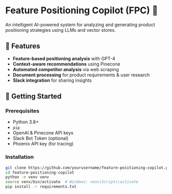 # Feature Positioning Copilot (FPC) 🎯  

An intelligent AI-powered system for analyzing and generating product positioning strategies using LLMs and vector stores.  

## 🚀 Features  
- **Feature-based positioning analysis** with GPT-4  
- **Context-aware recommendations** using Pinecone  
- **Automated competitor analysis** via web scraping  
- **Document processing** for product requirements & user research
- **Slack integration** for sharing insights  

## 📌 Getting Started  

### Prerequisites  
- Python 3.8+  
- `pip`  
- OpenAI & Pinecone API keys  
- Slack Bot Token (optional)  
- Phoenix API key (for tracing)  

### Installation  
```bash
git clone https://github.com/yourusername/feature-positioning-copilot.git  
cd feature-positioning-copilot  
python -m venv venv  
source venv/bin/activate  # Windows: venv\Scripts\activate  
pip install -r requirements.txt  
